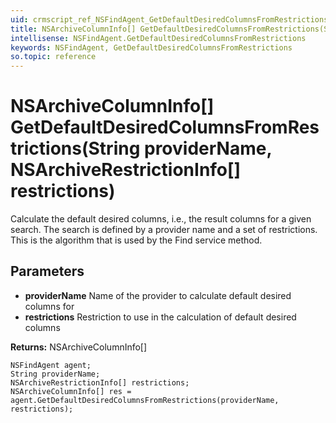 ```yaml
---
uid: crmscript_ref_NSFindAgent_GetDefaultDesiredColumnsFromRestrictions
title: NSArchiveColumnInfo[] GetDefaultDesiredColumnsFromRestrictions(String providerName, NSArchiveRestrictionInfo[] restrictions)
intellisense: NSFindAgent.GetDefaultDesiredColumnsFromRestrictions
keywords: NSFindAgent, GetDefaultDesiredColumnsFromRestrictions
so.topic: reference
---
```


# NSArchiveColumnInfo[] GetDefaultDesiredColumnsFromRestrictions(String providerName, NSArchiveRestrictionInfo[] restrictions)

Calculate the default desired columns, i.e., the result columns for a given search. The search is defined by a provider name and a set of restrictions. This is the algorithm that is used by the Find service method.

## Parameters

* **providerName** Name of the provider to calculate default desired columns for
* **restrictions** Restriction to use in the calculation of default desired columns

**Returns:** NSArchiveColumnInfo[]

```crmscript
NSFindAgent agent;
String providerName;
NSArchiveRestrictionInfo[] restrictions;
NSArchiveColumnInfo[] res = agent.GetDefaultDesiredColumnsFromRestrictions(providerName, restrictions);
```

